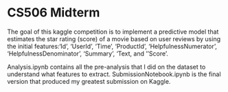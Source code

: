 # CS506 Midterm

The goal of this kaggle competition is to implement a predictive model that estimates the star rating (score) of a movie based on user reviews by using the initial features:‘Id’, ‘UserId’, ‘Time’, ‘ProductId’, ‘HelpfulnessNumerator’, ‘HelpfulnessDenominator’, ‘Summary’, ‘Text, and ’’Score’.


Analysis.ipynb contains all the pre-analysis that I did on the dataset to understand what features to extract.
SubmissionNotebook.ipynb is the final version that produced my greatest submission on Kaggle.
